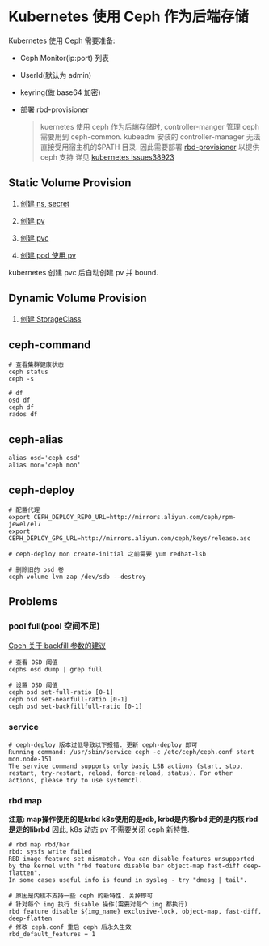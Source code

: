 # Kubernetes 使用 Ceph 作为后端存储

Kubernetes 使用 Ceph 需要准备:

- Ceph Monitor(ip:port) 列表

- UserId(默认为 admin)

- keyring(做 base64 加密)

- 部署 rbd-provisioner
   > kuernetes 使用 ceph 作为后端存储时, controller-manger 管理 ceph 需要用到 ceph-common.
   > kubeadm 安装的 controller-manager 无法直接受用宿主机的$PATH 目录.
   > 因此需要部署 [rbd-provisioner](./yamls/volume/rbd-provisioner.yaml) 以提供 ceph 支持
   > 详见 [kubernetes issues38923](https://github.com/kubernetes/kubernetes/issues/38923)

## Static Volume Provision

1. [创建 ns, secret](./yamls/volume/ceph_secret.yaml)

2. [创建 pv](./yamls/volume/ceph_pv.yaml)

3. [创建 pvc](./yamls/volume/static_pvc.yaml)

4. [创建 pod 使用 pv](./yamls/volume/ceph_pod.yaml)

kubernetes 创建 pvc 后自动创建 pv 并 bound.

## Dynamic Volume Provision

1. [创建 StorageClass](./yamls/volume/storage_class.yaml)

## ceph-command

```shell
# 查看集群健康状态
ceph status
ceph -s

# df
osd df
ceph df
rados df
```

## ceph-alias

```shell
alias osd='ceph osd'
alias mon='ceph mon'
```

## ceph-deploy

```shell
# 配置代理
export CEPH_DEPLOY_REPO_URL=http://mirrors.aliyun.com/ceph/rpm-jewel/el7
export CEPH_DEPLOY_GPG_URL=http://mirrors.aliyun.com/ceph/keys/release.asc

# ceph-deploy mon create-initial 之前需要 yum redhat-lsb

# 删除旧的 osd 卷
ceph-volume lvm zap /dev/sdb --destroy
```

## Problems

### pool full(pool 空间不足)

[Cpeh 关于 backfill 参数的建议](https://ceph.com/planet/%E5%85%B3%E4%BA%8Ebackfill%E5%8F%82%E6%95%B0%E5%BB%BA%E8%AE%AE/)

```shell
# 查看 OSD 阈值
cephs osd dump | grep full

# 设置 OSD 阈值
ceph osd set-full-ratio [0-1]
ceph osd set-nearfull-ratio [0-1]
ceph osd set-backfillfull-ratio [0-1]
```

### service

```shell
# ceph-deploy 版本过低导致以下报错. 更新 ceph-deploy 即可
Running command: /usr/sbin/service ceph -c /etc/ceph/ceph.conf start mon.node-151
The service command supports only basic LSB actions (start, stop, restart, try-restart, reload, force-reload, status). For other actions, please try to use systemctl.
```

### rbd map

**注意: map操作使用的是krbd k8s使用的是rdb, krbd是内核rbd 走的是内核  rbd是走的librbd**
因此, k8s 动态 pv 不需要关闭 ceph 新特性.

```shell
# rbd map rbd/bar
rbd: sysfs write failed
RBD image feature set mismatch. You can disable features unsupported by the kernel with "rbd feature disable bar object-map fast-diff deep-flatten".
In some cases useful info is found in syslog - try "dmesg | tail".

# 原因是内核不支持一些 ceph 的新特性. 关掉即可
# 针对每个 img 执行 disable 操作(需要对每个 img 都执行)
rbd feature disable ${img_name} exclusive-lock, object-map, fast-diff, deep-flatten
# 修改 ceph.conf 重启 ceph 后永久生效
rbd_default_features = 1
```
